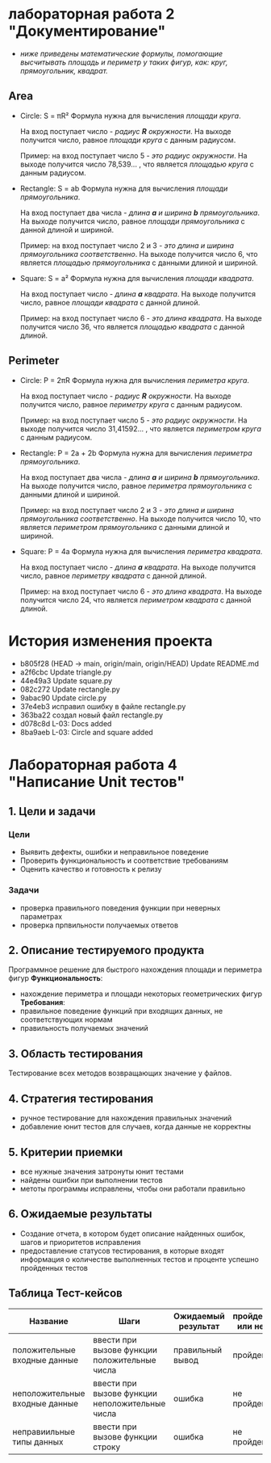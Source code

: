 # лабораторная работа 2 "Документирование"
- *ниже приведены математические формулы, помогающие высчитывать площадь и периметр у таких фигур, как: круг, прямоугольник, квадрат.*
## Area
- Circle: S = πR²
  Формула нужна для вычисления *площади круга*.

  На вход поступает число - _радиус **R** окружности_. На выходе получится число, равное *площади круга* с данным радиусом.

  Пример: на вход поступает число 5 - _это радиус окружности_. На выходе получится число 78,539... , что является *площадью круга* с данным радиусом.
  
- Rectangle: S = ab
  Формула нужна для вычисления *площади прямоугольника*.

  На вход поступает два числа - _длина **a** и ширина **b** прямоугольника_. На выходе получится число, равное *площади прямоугольника* с данной длиной и шириной.

  Пример: на вход поступает число 2 и 3 - _это длина и ширина прямоугольника соответственно_. На выходе получится число 6, что является *площадью прямоугольника* с данными длиной и шириной.
  
- Square: S = a²
  Формула нужна для вычисления *площади квадрата*.

  На вход поступает число - _длина **a** квадрата_. На выходе получится число, равное *площади квадрата* с данной длиной.

  Пример: на вход поступает число 6 - _это длина квадрата_. На выходе получится число 36, что является *площадью квадрата* с данной длиной.
  
## Perimeter
- Circle: P = 2πR
  Формула нужна для вычисления *периметра круга*.

  На вход поступает число - _радиус **R** окружности_. На выходе получится число, равное *периметру круга* с данным радиусом.

  Пример: на вход поступает число 5 - _это радиус окружности_. На выходе получится число 31,41592... , что является *периметром круга* с данным радиусом.
  
- Rectangle: P = 2a + 2b
  Формула нужна для вычисления *периметра прямоугольника*.

  На вход поступает два числа - _длина **a** и ширина **b** прямоугольника_. На выходе получится число, равное *периметра прямоугольника* с данными длиной и шириной.

  Пример: на вход поступает число 2 и 3 - _это длина и ширина прямоугольника соответственно_. На выходе получится число 10, что является *периметром прямоугольника* с данными длиной и шириной.
  
- Square: P = 4a
  Формула нужна для вычисления *периметра квадрата*.

  На вход поступает число - _длина **a** квадрата_. На выходе получится число, равное *периметру квадрата* с данной длиной.

  Пример: на вход поступает число 6 - _это длина квадрата_. На выходе получится число 24, что является *периметром квадрата* с данной длиной.
  
# История изменения проекта 
- b805f28 (HEAD -> main, origin/main, origin/HEAD) Update README.md
- a2f6cbc Update triangle.py
- 44e49a3 Update square.py
- 082c272 Update rectangle.py
- 9abac90 Update circle.py
- 37e4eb3 исправил ошибку в файле rectangle.py
- 363ba22 создал новый файл rectangle.py
- d078c8d L-03: Docs added
- 8ba9aeb L-03: Circle and square added

# Лабораторная работа 4 "Написание Unit тестов"
## 1. Цели и задачи
### Цели
- Выявить дефекты, ошибки и неправильное поведение
- Проверить функциональность и соответствие требованиям
- Оценить качество и готовность к релизу
### Задачи
- проверка правильного поведения функции при неверных параметрах
- проверка прпвильности получаемых ответов
## 2. Описание тестируемого продукта
Программное решение для быстрого нахождения площади и периметра фигур
**Функциональность**:
- нахождение периметра и площади некоторых геометрических фигур
**Требования**:
- правильное поведение функций при входящих данных, не соответствующих нормам
- правильность получаемых значений
## 3. Область тестирования
Тестирование всех методов возвращающих значение у файлов.
## 4. Стратегия тестирования
- ручное тестирование для нахождения правильных значений
- добавление юнит тестов для случаев, когда данные не корректны
## 5. Критерии приемки
- все нужные значения затронуты юнит тестами 
- найдены ошибки при выполнении тестов
- метоты программы исправлены, чтобы они работали правильно
## 6. Ожидаемые результаты
- Создание отчета, в котором будет описание найденных ошибок, шагов и приоритетов исправления
- предоставление статусов тестирования, в которые входят информация о количестве выполненных тестов и проценте успешно пройденных тестов
## Таблица Тест-кейсов
| Название | Шаги | Ожидаемый результат | пройдено или нет |
|---|---|---|---|
|положительные входные данные| ввести при вызове функции положительные числа | правильный вывод | пройдено |
| неположительные входные данные | ввести при вызове функции неположительные числа | ошибка | не пройдено |
| неправиильные типы данных | ввести при вызове функции строку | ошибка | не пройдено |
